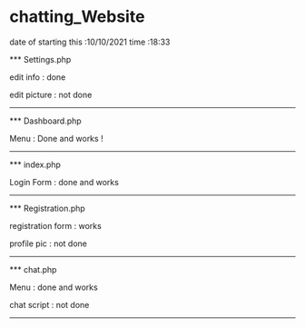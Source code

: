 # chatting_Website
date of starting this :10/10/2021
time :18:33

*** Settings.php

edit info : done 

edit picture : not done 


***


*** Dashboard.php

Menu : Done and works !



***

*** index.php

Login Form : done and works



***


*** Registration.php

registration form : works

profile pic : not done

***


*** chat.php

Menu : done and works

chat script : not done 

***